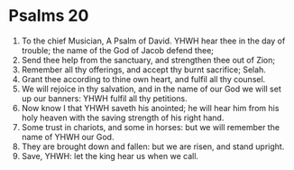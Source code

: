 ﻿# Psalms 20
1. To the chief Musician, A Psalm of David. YHWH hear thee in the day of trouble; the name of the God of Jacob defend thee; 
2. Send thee help from the sanctuary, and strengthen thee out of Zion; 
3. Remember all thy offerings, and accept thy burnt sacrifice; Selah. 
4. Grant thee according to thine own heart, and fulfil all thy counsel. 
5. We will rejoice in thy salvation, and in the name of our God we will set up our banners: YHWH fulfil all thy petitions. 
6. Now know I that YHWH saveth his anointed; he will hear him from his holy heaven with the saving strength of his right hand. 
7. Some trust in chariots, and some in horses: but we will remember the name of YHWH our God. 
8. They are brought down and fallen: but we are risen, and stand upright. 
9. Save, YHWH: let the king hear us when we call. 
